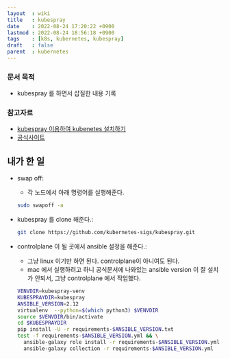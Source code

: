 ```yaml
---
layout  : wiki
title   : kubespray
date    : 2022-08-24 17:20:22 +0900
lastmod : 2022-08-24 18:56:18 +0900
tags    : [k8s, kubernetes, kubespray]
draft   : false
parent  : kubernetes
---
```


### 문서 목적
- kubespray 를 하면서 삽질한 내용 기록

### 참고자료
- [kubespray 이용하여 kubenetes 설치하기](https://www.whatwant.com/entry/Kubespray)
- [공식사이트](https://github.com/kubernetes-sigs/kubespray)

## 내가 한 일
- swap off:
  - 각 노드에서 아래 명령어를 실행해준다.

  ```bash
  sudo swapoff -a
  ```

- kubespray 를 clone 해준다.:

  ```bash
  git clone https://github.com/kubernetes-sigs/kubespray.git
  ```

- controlplane 이 될 곳에서 ansible 설정을 해준다.:
  - 그냥 linux 이기만 하면 된다. controlplane이 아니여도 된다.
  - mac 에서 실행하려고 하니 공식문서에 나와있는 ansible version 이 잘 설치가 안되서, 그냥 controlplane 에서 작업했다.

  ```bash
  VENVDIR=kubespray-venv
  KUBESPRAYDIR=kubespray
  ANSIBLE_VERSION=2.12
  virtualenv  --python=$(which python3) $VENVDIR
  source $VENVDIR/bin/activate
  cd $KUBESPRAYDIR
  pip install -U -r requirements-$ANSIBLE_VERSION.txt
  test -f requirements-$ANSIBLE_VERSION.yml && \
    ansible-galaxy role install -r requirements-$ANSIBLE_VERSION.yml && \
    ansible-galaxy collection -r requirements-$ANSIBLE_VERSION.yml
  ```


